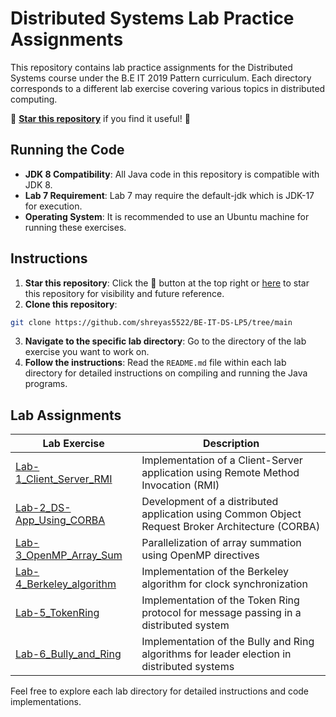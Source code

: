 # Distributed Systems Lab Practice Assignments

This repository contains lab practice assignments for the Distributed Systems course under the B.E IT 2019 Pattern curriculum. Each directory corresponds to a different lab exercise covering various topics in distributed computing.



🌟 <b>[Star this repository](https://github.com/shreyas5522/BE-IT-DS-LP5/tree/main)</b> if you find it useful! 🌟

## Running the Code

* **JDK 8 Compatibility**: All Java code in this repository is compatible with JDK 8.
* **Lab 7 Requirement**: Lab 7 may require the default-jdk which is JDK-17 for execution.
* **Operating System**: It is recommended to use an Ubuntu machine for running these exercises.

## Instructions

1. **Star this repository**: Click the 🌟 button at the top right or [here](https://github.com/shreyas5522/BE-IT-DS-LP5) to star this repository for visibility and future reference.
2. **Clone this repository**:  
``` bash
git clone https://github.com/shreyas5522/BE-IT-DS-LP5/tree/main
```
3. **Navigate to the specific lab directory**: Go to the directory of the lab exercise you want to work on.
4. **Follow the instructions**: Read the `README.md` file within each lab directory for detailed instructions on compiling and running the Java programs.

## Lab Assignments

| Lab Exercise                 | Description                                                                       |
|------------------------------|-----------------------------------------------------------------------------------|
| [Lab-1_Client_Server_RMI](Lab-1_Client_Server_RMI)      | Implementation of a Client-Server application using Remote Method Invocation (RMI) |
| [Lab-2_DS-App_Using_CORBA](Lab-2_DS-App_Using_CORBA)     | Development of a distributed application using Common Object Request Broker Architecture (CORBA) |
| [Lab-3_OpenMP_Array_Sum](Lab-3_OpenMP_Array_Sum)       | Parallelization of array summation using OpenMP directives                        |
| [Lab-4_Berkeley_algorithm](Lab-4_Berkeley_algorithm)     | Implementation of the Berkeley algorithm for clock synchronization               |
| [Lab-5_TokenRing](Lab-5_TokenRing)              | Implementation of the Token Ring protocol for message passing in a distributed system |
| [Lab-6_Bully_and_Ring](Lab-6_Bully_and_Ring)         | Implementation of the Bully and Ring algorithms for leader election in distributed systems |

Feel free to explore each lab directory for detailed instructions and code implementations.
